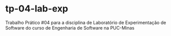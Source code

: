 # tp-04-lab-exp
Trabalho Prático #04 para a disciplina de Laboratório de Experimentação de Software do curso de Engenharia de Software na PUC-Minas

